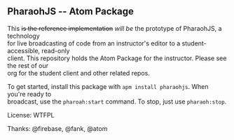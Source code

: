 ## PharaohJS -- Atom Package

This ~~is the reference implementation~~ _will be_ the prototype of PharaohJS, a technology  
for live broadcasting of code from an instructor's editor to a student-accessible, read-only  
client. This repository holds the Atom Package for the instructor. Please see the rest of our  
org for the student client and other related repos.

To get started, install this package with `apm install pharaohjs`. When you're ready to  
broadcast, use the `pharoah:start` command. To stop, just use `pharaoh:stop`.

License: WTFPL

Thanks: @firebase, @fank, @atom

